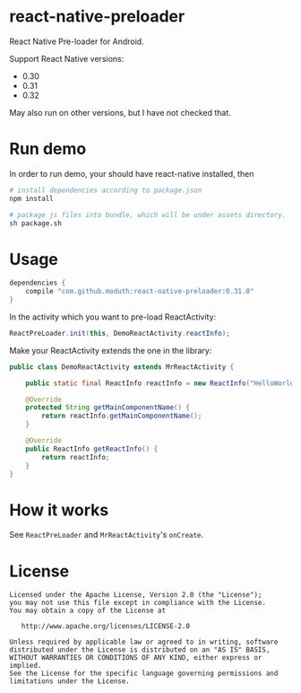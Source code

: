 # react-native-preloader

React Native Pre-loader for Android.

Support React Native versions:
- 0.30
- 0.31
- 0.32

May also run on other versions, but I have not checked that.

# Run demo

In order to run demo, your should have react-native installed, then

```bash
# install dependencies according to package.json
npm install

# package js files into bundle, which will be under assets directory.
sh package.sh
```

# Usage

```groovy
dependencies {
    compile "com.github.moduth:react-native-preloader:0.31.0"
}
```

In the activity which you want to pre-load ReactActivity:

```java
ReactPreLoader.init(this, DemoReactActivity.reactInfo);
```

Make your ReactActivity extends the one in the library:

```java
public class DemoReactActivity extends MrReactActivity {

    public static final ReactInfo reactInfo = new ReactInfo("HelloWorld", null);

    @Override
    protected String getMainComponentName() {
        return reactInfo.getMainComponentName();
    }

    @Override
    public ReactInfo getReactInfo() {
        return reactInfo;
    }
}
```

# How it works

See `ReactPreLoader` and `MrReactActivity`'s `onCreate`.

# License

    Licensed under the Apache License, Version 2.0 (the "License");
    you may not use this file except in compliance with the License.
    You may obtain a copy of the License at

       http://www.apache.org/licenses/LICENSE-2.0

    Unless required by applicable law or agreed to in writing, software
    distributed under the License is distributed on an "AS IS" BASIS,
    WITHOUT WARRANTIES OR CONDITIONS OF ANY KIND, either express or implied.
    See the License for the specific language governing permissions and
    limitations under the License.
